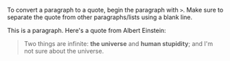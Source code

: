 To convert a paragraph to a quote, begin the paragraph with `>`. Make sure to separate the quote from other paragraphs/lists using a blank line.
<!--break-->This is a paragraph.
<!--break-->Here's a quote from Albert Einstein:

> Two things are infinite: **the universe** and **human stupidity**; and I'm not sure about the universe.
